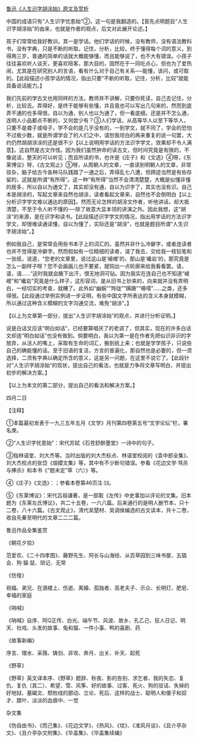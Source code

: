 [鲁迅《人生识字胡涂始》原文及赏析](https://www.vrrw.net/wx/8610.html)

中国的成语只有“人生识字忧患始”②，这一句是我翻造的。【首先点明题目“人生识字胡涂始”的由来，也就是作者的观点，后文对此展开论述。】

孩子们常常给我好教训，其一是学话。他们学话的时候，没有教师，没有语法教科书，没有字典，只是不断的听取，记住，分析，比较，终于懂得每个词的意义，到得两三岁，普通的简单的话就大概能够懂，而且能够说了，也不大有错误。小孩子往往喜欢听人谈天，更喜欢陪客，那大目的，固然在于一同吃点心，但也为了爱热闹，尤其是在研究别人的言语，看有什么对于自己有关系──能懂，该问，或可取的。【此段描述小孩学话的情况，指出只要“不断的听取，记住，分析，比较”就能具备说话能力。】



我们先前的学古文也用同样的方法，教师并不讲解，只要你死读，自己去记住，分析，比较去。弄得好，是终于能够有些懂，并且竟也可以写出几句来的，然而到底弄不通的也多得很。自以为通，别人也以为通了，但一看底细，还是并不怎么通，连明人小品都点不断的，又何尝少有？③人们学话，从高等华人以至下等华人，只要不是聋子或哑子，学不会的是几乎没有的，一到学文，就不同了，学会的恐怕不过极少数，就是所谓学会了的人们之中，请恕我坦白的再来重复的说一句罢，大约仍然胡胡涂涂的还是很不少【以上说明用学话的方法识字学文，效果却不令人满意】。这自然是古文作怪。因为我们虽然拚命的读古文，但时间究竟是有限的，不像说话，整天的可以听见；而且所读的书，也许是《庄子》和《文选》④呀，《东莱博议》呀，《古文观止》⑤呀，从周朝人的文章，一直读到明朝人的文章，非常驳杂，脑子给古今各种马队践踏了一通之后，弄得乱七八遭，但蹄迹当然是有些存留的，这就是所谓“有所得”。这一种“有所得”当然不会清清楚楚，大概是似懂非懂的居多，所以自以为通文了，其实却没有通，自以为识字了，其实也没有识。自己本是胡涂的，写起文章来自然也胡涂，读者看起文章来，自然也不会倒明白【以上分析识字学文难以通达的原因】。然而无论怎样的胡涂文作者，听他讲话，却大抵清楚，不至于令人听不懂的──除了故意大显本领的讲演之外。因此我想，这“胡涂”的来源，是在识字和读书。【此段描述识字学文的情况，指出用学话的方法识字学文，却很难读通读懂，自以为懂了，实际还是“胡涂”，也就是题目所谓“人生识字胡涂始”。】

例如我自己，是常常会用些书本子上的词汇的。虽然并非什么冷僻字，或者连读者也并不觉得是冷僻字。然而假如有一位精细的读者，请了我去，交给我一枝铅笔和一张纸，说道，“您老的文章里，说过这山是‘崚嶒’的，那山是‘巉岩’的，那究竟是怎么一副样子呀？您不会画画儿也不要紧，就钩出一点轮廓来给我看看罢。请，请，请……”这时我就会腋下出汗，恨无地洞可钻。因为我实在连自己也不知道“崚嶒”和“巉岩”究竟是什么样子，这形容词，是从旧书上钞来的，向来就并没有弄明白，一经切实的考查，就糟了。此外如“幽婉”“玲珑”“蹒跚”“嗫嚅”……之类，还多得很。【此段通过举例实例进一步证明，有些中国文字所表达的含义本身就模糊，所以通过这种含义模糊的文字沟通交流，难免“胡涂”。】

【以上为文章第一部分，提出“人生识字胡涂始”的观点，并进行分析证明。】

说是白话文应该“明白如话”，已经要算唱厌了的老调了，但其实，现在的许多白话文却连“明白如话”也没有做到。倘要明白，我以为第一是在作者先把似识非识的字放弃，从活人的嘴上，采取有生命的词汇，搬到纸上来；也就是学学孩子，只说些自己的确能懂的话。至于旧语的复活，方言的普遍化，那自然也是必要的，但一须选择，二须有字典以确定所含的意义，这是另一问题，在这里不说它了。【此段针对“人生识字胡涂始”的现状，提出自己的看法，也就是力争将文章写明白，并提出初步的解决方案。】

【以上为本文的第二部分，提出自己的看法和解决方案。】

四月二日





【注释】

①本篇最初发表于一九三五年五月《文学》月刊第四卷第五号“文学论坛”栏，署名庚。

②“人生识字忧患始”：宋代苏轼《石苍舒醉墨堂》一诗中的句子。

③指林语堂、刘大杰等。当时出版的刘大杰标点、林语堂校阅的《袁中郎全集》、刘大杰校点的张岱《琅嬛文集》等，其中有不少断句错误。参看《花边文学·骂杀与捧杀》和本书《“题未定”草（六）》等。

④《庄子》《文选》：；参看本卷第46页注 ⒀。

⑤《东莱博议》：宋代吕祖谦著，是一部取《左传》中史事加以评论的文集。旧本题为《东莱左氏博议》，共二十五卷，一六八篇。后来通行的是明人删节本，只十二卷，八十六篇。《古文观止》，清代吴楚材、吴调侯编选的古文读本，共十二卷，收自先秦至明代的文章二二二篇。

鲁迅作品全集鉴赏

《朝花夕拾》

范爱农、《二十四孝图》、藤野先生、阿长与山海经、从百草园到三味书屋、五猖会、狗·猫·鼠、琐记、无常

《仿徨》

祝福、弟兄、在酒楼上、伤逝、离婚、孤独者、高老夫子、示众、长明灯、肥皂、幸福的家庭

《呐喊》

《呐喊》自序、阿Q正传、白光、端午节、风波、故乡、孔乙己、狂人日记、明天、社戏、头发的故事、兔和猫、一件小事、鸭的喜剧、药

《故事新编》

序言、理水、采薇、铸剑、非攻、奔月、出关、补天、起死

《野草》

《野草》英文译本序、《野草》题辞、秋夜、影的告别、求乞者、我的失恋、复仇、复仇〔其二〕、希望、雪、风筝、好的故事、过客、死火、狗的驳诘、失掉的好地狱、墓碣文、颓败线的颤动、立论、死后、这样的战士、聪明人和傻子和奴才、腊叶、淡淡的血痕中、一觉

杂文集

《伪自由书》、《而己集》、《花边文学》、《热风》、《坟》、《准风月谈》、《且介亭杂文》、《且介亭杂文附集》、《华盖集》、《华盖集续编》

